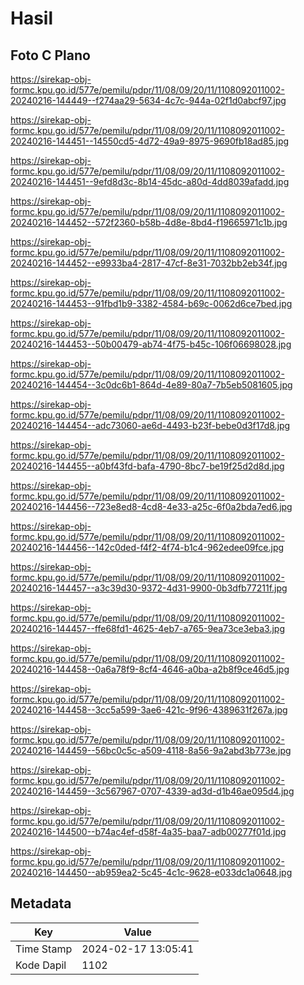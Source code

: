 # Hasil

## Foto C Plano

https://sirekap-obj-formc.kpu.go.id/577e/pemilu/pdpr/11/08/09/20/11/1108092011002-20240216-144449--f274aa29-5634-4c7c-944a-02f1d0abcf97.jpg

https://sirekap-obj-formc.kpu.go.id/577e/pemilu/pdpr/11/08/09/20/11/1108092011002-20240216-144451--14550cd5-4d72-49a9-8975-9690fb18ad85.jpg

https://sirekap-obj-formc.kpu.go.id/577e/pemilu/pdpr/11/08/09/20/11/1108092011002-20240216-144451--9efd8d3c-8b14-45dc-a80d-4dd8039afadd.jpg

https://sirekap-obj-formc.kpu.go.id/577e/pemilu/pdpr/11/08/09/20/11/1108092011002-20240216-144452--572f2360-b58b-4d8e-8bd4-f19665971c1b.jpg

https://sirekap-obj-formc.kpu.go.id/577e/pemilu/pdpr/11/08/09/20/11/1108092011002-20240216-144452--e9933ba4-2817-47cf-8e31-7032bb2eb34f.jpg

https://sirekap-obj-formc.kpu.go.id/577e/pemilu/pdpr/11/08/09/20/11/1108092011002-20240216-144453--91fbd1b9-3382-4584-b69c-0062d6ce7bed.jpg

https://sirekap-obj-formc.kpu.go.id/577e/pemilu/pdpr/11/08/09/20/11/1108092011002-20240216-144453--50b00479-ab74-4f75-b45c-106f06698028.jpg

https://sirekap-obj-formc.kpu.go.id/577e/pemilu/pdpr/11/08/09/20/11/1108092011002-20240216-144454--3c0dc6b1-864d-4e89-80a7-7b5eb5081605.jpg

https://sirekap-obj-formc.kpu.go.id/577e/pemilu/pdpr/11/08/09/20/11/1108092011002-20240216-144454--adc73060-ae6d-4493-b23f-bebe0d3f17d8.jpg

https://sirekap-obj-formc.kpu.go.id/577e/pemilu/pdpr/11/08/09/20/11/1108092011002-20240216-144455--a0bf43fd-bafa-4790-8bc7-be19f25d2d8d.jpg

https://sirekap-obj-formc.kpu.go.id/577e/pemilu/pdpr/11/08/09/20/11/1108092011002-20240216-144456--723e8ed8-4cd8-4e33-a25c-6f0a2bda7ed6.jpg

https://sirekap-obj-formc.kpu.go.id/577e/pemilu/pdpr/11/08/09/20/11/1108092011002-20240216-144456--142c0ded-f4f2-4f74-b1c4-962edee09fce.jpg

https://sirekap-obj-formc.kpu.go.id/577e/pemilu/pdpr/11/08/09/20/11/1108092011002-20240216-144457--a3c39d30-9372-4d31-9900-0b3dfb77211f.jpg

https://sirekap-obj-formc.kpu.go.id/577e/pemilu/pdpr/11/08/09/20/11/1108092011002-20240216-144457--ffe68fd1-4625-4eb7-a765-9ea73ce3eba3.jpg

https://sirekap-obj-formc.kpu.go.id/577e/pemilu/pdpr/11/08/09/20/11/1108092011002-20240216-144458--0a6a78f9-8cf4-4646-a0ba-a2b8f9ce46d5.jpg

https://sirekap-obj-formc.kpu.go.id/577e/pemilu/pdpr/11/08/09/20/11/1108092011002-20240216-144458--3cc5a599-3ae6-421c-9f96-4389631f267a.jpg

https://sirekap-obj-formc.kpu.go.id/577e/pemilu/pdpr/11/08/09/20/11/1108092011002-20240216-144459--56bc0c5c-a509-4118-8a56-9a2abd3b773e.jpg

https://sirekap-obj-formc.kpu.go.id/577e/pemilu/pdpr/11/08/09/20/11/1108092011002-20240216-144459--3c567967-0707-4339-ad3d-d1b46ae095d4.jpg

https://sirekap-obj-formc.kpu.go.id/577e/pemilu/pdpr/11/08/09/20/11/1108092011002-20240216-144500--b74ac4ef-d58f-4a35-baa7-adb00277f01d.jpg

https://sirekap-obj-formc.kpu.go.id/577e/pemilu/pdpr/11/08/09/20/11/1108092011002-20240216-144450--ab959ea2-5c45-4c1c-9628-e033dc1a0648.jpg


## Metadata

| Key        | Value               |
| ---------- | ------------------- |
| Time Stamp | 2024-02-17 13:05:41 |
| Kode Dapil | 1102                |



